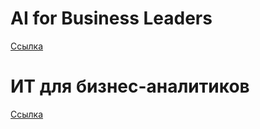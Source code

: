 AI for Business Leaders
=======================

[Cсылка](AI_for_leaders)


ИТ для бизнес-аналитиков
========================


[Cсылка](IT_for_all)

